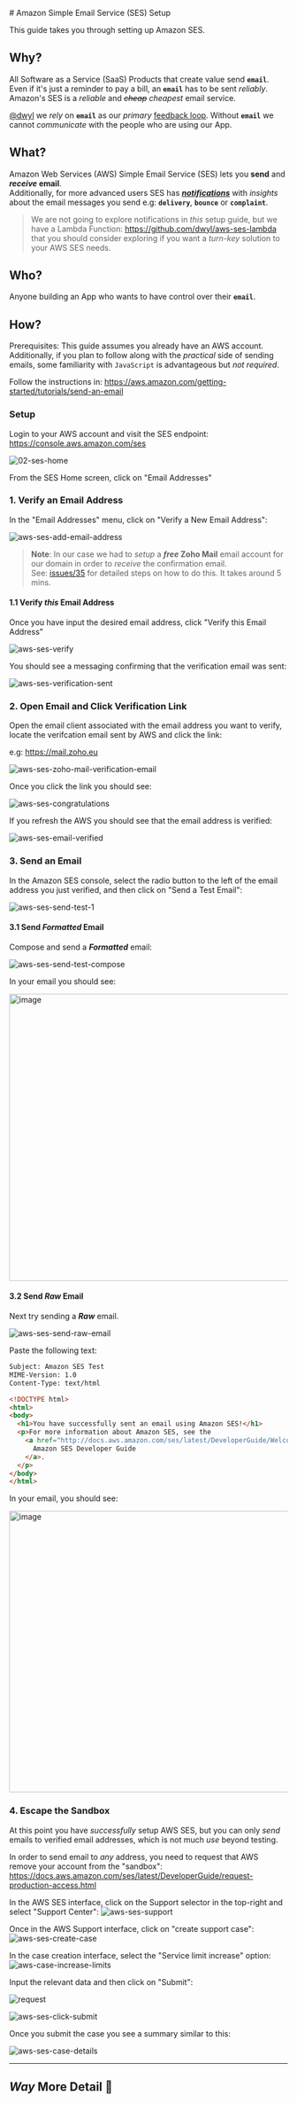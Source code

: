 # Amazon Simple Email Service (SES) Setup

This guide takes you through setting up Amazon SES.


## Why?

All Software as a Service (SaaS) Products that create value send **`email`**. <br />
Even if it's just a reminder to pay a bill,
an **`email`** has to be sent _reliably_. <br />
Amazon's SES is a _reliable_ and _~~cheap~~_ _cheapest_ email service.

[@dwyl](https://github.com/dwyl) we _rely_ on **`email`** as our _primary_
[feedback loop](https://en.wikipedia.org/wiki/Feedback).
Without **`email`** we cannot _communicate_
with the people who are using our App.


## What?

Amazon Web Services (AWS) Simple Email Service (SES)
lets you **send** and **_receive_ email**. <br />
Additionally, for more advanced users SES
has
[***notifications***](https://docs.aws.amazon.com/ses/latest/DeveloperGuide/notification-contents.html)
with _insights_
about the email messages you send
e.g: **`delivery`**, **`bounce`** or **`complaint`**.

> We are not going to explore notifications in _this_ setup guide,
but we have a Lambda Function: https://github.com/dwyl/aws-ses-lambda
that you should consider exploring if you want a _turn-key_
solution to your AWS SES needs.


## Who?

Anyone building an App
who wants to have control over their **`email`**.


## How?

Prerequisites:
This guide assumes you already have an AWS account.
Additionally, if you plan to follow along with
the _practical_ side of sending emails,
some familiarity with `JavaScript`
is advantageous but _not required_.

Follow the instructions in:
https://aws.amazon.com/getting-started/tutorials/send-an-email

### Setup

Login to your AWS account
and visit the SES endpoint:
https://console.aws.amazon.com/ses

![02-ses-home](https://user-images.githubusercontent.com/194400/73847617-925cde80-481e-11ea-9641-7f6e077952a2.png)

From the SES Home screen, click on "Email Addresses"

### 1. Verify an Email Address

In the "Email Addresses" menu, click on "Verify a New Email Address":

![aws-ses-add-email-address](https://user-images.githubusercontent.com/194400/74105174-59d93f80-4b53-11ea-8852-274b7d4f9028.png)


> **Note**:
In our case we had to _setup_ a **_free_ Zoho Mail** email account
for our domain in order to _receive_ the confirmation email. <br />
See:
[issues/35](https://github.com/dwyl/learn-amazon-web-services/issues/35)
for detailed steps on how to do this.
It takes around 5 mins.

#### 1.1 Verify _this_ Email Address

Once you have input the desired email address, click "Verify this Email Address"

![aws-ses-verify](https://user-images.githubusercontent.com/194400/74105673-ec7bdd80-4b57-11ea-8972-d59a0007305c.png)

You should see a messaging confirming that the verification email was sent:

![aws-ses-verification-sent](https://user-images.githubusercontent.com/194400/74105708-251bb700-4b58-11ea-832a-a820e6bc7a92.png)

### 2. Open Email and Click Verification Link

Open the email client associated with the email address you want to verify,
locate the verifcation email sent by AWS and click the link:

e.g: https://mail.zoho.eu

![aws-ses-zoho-mail-verification-email](https://user-images.githubusercontent.com/194400/74105742-5dbb9080-4b58-11ea-91ef-d112e8694acb.png)

Once you click the link you should see:

![aws-ses-congratulations](https://user-images.githubusercontent.com/194400/74105734-4bd9ed80-4b58-11ea-9a53-be6e3eabe192.png)

If you refresh the AWS you should see that the email address is verified:

![aws-ses-email-verified](https://user-images.githubusercontent.com/194400/74105797-efc39900-4b58-11ea-9d51-7e43c24780ee.png)


### 3. Send an Email

In the Amazon SES console,
select the radio button to the left of the email address you just verified,
and then click on "Send a Test Email":

![aws-ses-send-test-1](https://user-images.githubusercontent.com/194400/74106498-7b402880-4b5f-11ea-8b81-1cd17ac95e0a.png)


#### 3.1 Send _Formatted_ Email

Compose and send a ***Formatted*** email:

![aws-ses-send-test-compose](https://user-images.githubusercontent.com/194400/74106507-84c99080-4b5f-11ea-908a-63b64eac57e7.png)

In your email you should see:

<img width="518" alt="image" src="https://user-images.githubusercontent.com/194400/74106642-73cd4f00-4b60-11ea-98d7-06d455acce47.png">


#### 3.2 Send _Raw_ Email

Next try sending a ***Raw*** email.

![aws-ses-send-raw-email](https://user-images.githubusercontent.com/194400/74106567-fb668e00-4b5f-11ea-9174-e85d1ef5f082.png)


Paste the following text:

```html
Subject: Amazon SES Test
MIME-Version: 1.0
Content-Type: text/html

<!DOCTYPE html>
<html>
<body>
  <h1>You have successfully sent an email using Amazon SES!</h1>
  <p>For more information about Amazon SES, see the
    <a href="http://docs.aws.amazon.com/ses/latest/DeveloperGuide/Welcome.html">
      Amazon SES Developer Guide
    </a>.
  </p>
</body>
</html>
```

In your email, you should see:

<img width="508" alt="image" src="https://user-images.githubusercontent.com/194400/74106663-8fd0f080-4b60-11ea-9d00-fce76a215dc9.png">



### 4. Escape the Sandbox

At this point you have _successfully_ setup AWS SES,
but you can only _send_ emails to verified email addresses,
which is not much _use_ beyond testing.

In order to send email to _any_ address,
you need to request that AWS remove your account from the "sandbox":
https://docs.aws.amazon.com/ses/latest/DeveloperGuide/request-production-access.html

In the AWS SES interface, click on the Support selector in the top-right and select "Support Center":
![aws-ses-support](https://user-images.githubusercontent.com/194400/74107680-9cf2dd00-4b6a-11ea-91e1-6062641f4197.png)

Once in the AWS Support interface, click on "create support case":
![aws-ses-create-case](https://user-images.githubusercontent.com/194400/74107723-ea6f4a00-4b6a-11ea-9d8a-c795e68c31cf.png)

In the case creation interface, select the "Service limit increase" option:
![aws-case-increase-limits](https://user-images.githubusercontent.com/194400/74107733-fb1fc000-4b6a-11ea-8551-ae312c01b3cf.png)

Input the relevant data and then click on "Submit":

![request](https://user-images.githubusercontent.com/194400/74107798-987af400-4b6b-11ea-9ea5-ee32bc695740.png)

![aws-ses-click-submit](https://user-images.githubusercontent.com/194400/74107757-38844d80-4b6b-11ea-82c5-5c42f51c5c34.png)

Once you submit the case you see a summary similar to this:

![aws-ses-case-details](https://user-images.githubusercontent.com/194400/74108011-813d0600-4b6d-11ea-964c-aa193426beb2.png)

<hr />

## _Way_ More Detail 💭

